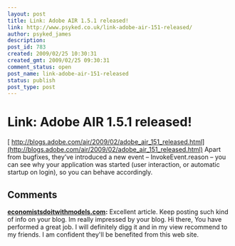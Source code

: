 ```yaml
---
layout: post
title: Link: Adobe AIR 1.5.1 released!
link: http://www.psyked.co.uk/link-adobe-air-151-released/
author: psyked_james
description: 
post_id: 783
created: 2009/02/25 10:30:31
created_gmt: 2009/02/25 09:30:31
comment_status: open
post_name: link-adobe-air-151-released
status: publish
post_type: post
---
```


# Link: Adobe AIR 1.5.1 released!

[ http://blogs.adobe.com/air/2009/02/adobe_air_151_released.html](http://blogs.adobe.com/air/2009/02/adobe_air_151_released.html) Apart from bugfixes, they’ve introduced a new event – InvokeEvent.reason – you can see why your application was started (user interaction, or automatic startup on login), so you can behave accordingly.

## Comments

**[economistsdoitwithmodels.com](#561 "2013-05-27 01:13:51"):** Excellent article. Keep posting such kind of info on your blog. Im really impressed by your blog. Hi there, You have performed a great job. I will definitely digg it and in my view recommend to my friends. I am confident they'll be benefited from this web site.


